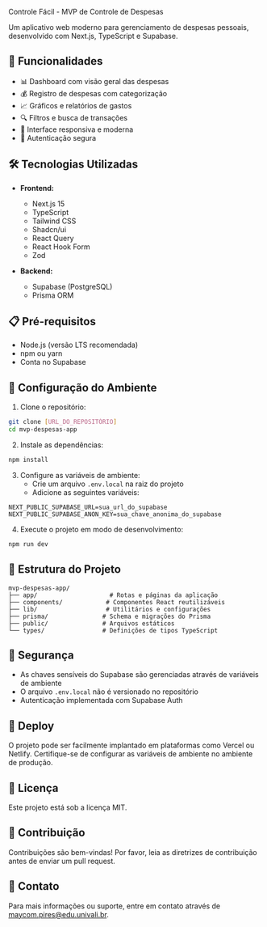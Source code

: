  Controle Fácil - MVP de Controle de Despesas

Um aplicativo web moderno para gerenciamento de despesas pessoais, desenvolvido com Next.js, TypeScript e Supabase.

## 🚀 Funcionalidades

- 📊 Dashboard com visão geral das despesas
- 💰 Registro de despesas com categorização
- 📈 Gráficos e relatórios de gastos
- 🔍 Filtros e busca de transações
- 📱 Interface responsiva e moderna
- 🔐 Autenticação segura

## 🛠️ Tecnologias Utilizadas

- **Frontend:**
  - Next.js 15
  - TypeScript
  - Tailwind CSS
  - Shadcn/ui
  - React Query
  - React Hook Form
  - Zod

- **Backend:**
  - Supabase (PostgreSQL)
  - Prisma ORM

## 📋 Pré-requisitos

- Node.js (versão LTS recomendada)
- npm ou yarn
- Conta no Supabase

## 🔧 Configuração do Ambiente

1. Clone o repositório:
```bash
git clone [URL_DO_REPOSITÓRIO]
cd mvp-despesas-app
```

2. Instale as dependências:
```bash
npm install
```

3. Configure as variáveis de ambiente:
   - Crie um arquivo `.env.local` na raiz do projeto
   - Adicione as seguintes variáveis:
```env
NEXT_PUBLIC_SUPABASE_URL=sua_url_do_supabase
NEXT_PUBLIC_SUPABASE_ANON_KEY=sua_chave_anonima_do_supabase
```

4. Execute o projeto em modo de desenvolvimento:
```bash
npm run dev
```

## 📁 Estrutura do Projeto

```
mvp-despesas-app/
├── app/                    # Rotas e páginas da aplicação
├── components/            # Componentes React reutilizáveis
├── lib/                   # Utilitários e configurações
├── prisma/               # Schema e migrações do Prisma
├── public/               # Arquivos estáticos
└── types/                # Definições de tipos TypeScript
```

## 🔐 Segurança

- As chaves sensíveis do Supabase são gerenciadas através de variáveis de ambiente
- O arquivo `.env.local` não é versionado no repositório
- Autenticação implementada com Supabase Auth

## 🚀 Deploy

O projeto pode ser facilmente implantado em plataformas como Vercel ou Netlify. Certifique-se de configurar as variáveis de ambiente no ambiente de produção.

## 📝 Licença

Este projeto está sob a licença MIT.

## 👥 Contribuição

Contribuições são bem-vindas! Por favor, leia as diretrizes de contribuição antes de enviar um pull request.

## 📧 Contato

Para mais informações ou suporte, entre em contato através de maycom.pires@edu.univali.br.
#
